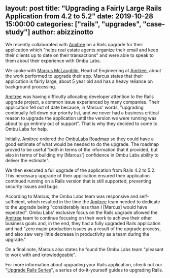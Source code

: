 layout: post
title:  "Upgrading a Fairly Large Rails Application from 4.2 to 5.2"
date: 2019-10-28 15:00:00
categories: ["rails", "upgrades", "case-study"]
author: abizzinotto
---

We recently collaborated with [Amitree](https://www.home.amitree.com/) on a Rails upgrade for their application which "helps real estate agents organize their email and keep their clients up to date on their transactions" and were able to speak to them about their experience with Ombu Labs.

<!--more-->

We spoke with [Marcus McLaughlin](https://www.linkedin.com/in/marcusmclaughlin/), Head of Engineering at [Amitree](https://www.home.amitree.com/), about the work performed to upgrade their app. Marcus states that their application is fairly large, about 5 year old and has a heavy reliance on background processing.

[Amitree](https://www.home.amitree.com/) was having difficulty allocating developer attention to the Rails upgrade project, a common issue experienced by many companies. Their application fell out of date because, in Marcus' words, "upgrading continually fell down our priority list, and we never had a business critical reason to upgrade the application until the version we were running was about to go entirely out of support". That is why they decided to come to Ombu Labs for help.

Initially, [Amitree](https://www.home.amitree.com/) ordered the [OmbuLabs Roadmap](https://www.fastruby.io/roadmap) so they could have a good estimate of what would be needed to do the upgrade. The roadmap proved to be useful "both in terms of the information that it provided, but also in terms of building my [Marcus'] confidence in Ombu Labs ability to deliver the estimate".

We then executed a full upgrade of the application from Rails 4.2 to 5.2. This necessary upgrade of their application ensured their application continued running on a Rails version that is still supported, preventing security issues and bugs.

According to Marcus, the Ombu Labs team was responsive and self-sufficient, which resulted in the time the [Amitree](https://www.home.amitree.com/) team needed to dedicate to the upgrade being "considerably less than I [Marcus] would have expected". Ombu Labs' exclusive focus on the Rails upgrade allowed the [Amitree](https://www.home.amitree.com/) team to continue focusing on their work to achieve their other business goals and, in the end, they had a fully upgraded Rails application and had "zero major production issues as a result of the upgrade process, and also saw very little decrease in productivity as a team during the upgrade."

On a final note, Marcus also states he found the Ombu Labs team "pleasant to work with and knowledgeable".

For more information about upgrading your Rails application, check out our "[Upgrade Rails Series](https://www.ombulabs.com/blog/tags/upgrades)", a series of do-it-yourself guides to upgrading Rails.
